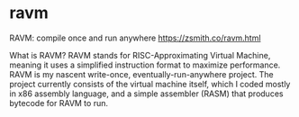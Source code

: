 # ravm
RAVM: compile once and run anywhere https://zsmith.co/ravm.html

 What is RAVM?
RAVM stands for RISC-Approximating Virtual Machine, 
meaning it uses a simplified instruction format to maximize performance. 
RAVM is my nascent write-once, eventually-run-anywhere project. 
The project currently consists of the virtual machine itself, 
which I coded mostly in x86 assembly language, 
and a simple assembler (RASM) that produces bytecode for RAVM to run. 
